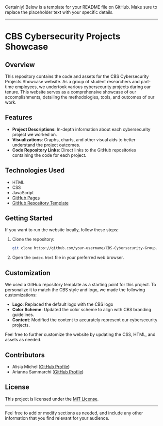 Certainly! Below is a template for your README file on GitHub. Make sure to replace the placeholder text with your specific details.

---

# CBS Cybersecurity Projects Showcase

## Overview

This repository contains the code and assets for the CBS Cybersecurity Projects Showcase website. As a group of student researchers and part-time employees, we undertook various cybersecurity projects during our tenure. This website serves as a comprehensive showcase of our accomplishments, detailing the methodologies, tools, and outcomes of our work.

## Features

- **Project Descriptions**: In-depth information about each cybersecurity project we worked on.
- **Visualizations**: Graphs, charts, and other visual aids to better understand the project outcomes.
- **Code Repository Links**: Direct links to the GitHub repositories containing the code for each project.

## Technologies Used

- HTML
- CSS
- JavaScript
- [GitHub Pages](https://pages.github.com/)
- [GitHub Repository Template](url_to_github_template)

## Getting Started

If you want to run the website locally, follow these steps:

1. Clone the repository:

    ```bash
    git clone https://github.com/your-username/CBS-Cybersecurity-Group.github.git
    ```

2. Open the `index.html` file in your preferred web browser.

## Customization

We used a GitHub repository template as a starting point for this project. To personalize it to match the CBS style and logo, we made the following customizations:

- **Logo**: Replaced the default logo with the CBS logo
- **Color Scheme**: Updated the color scheme to align with CBS branding guidelines.
- **Content**: Modified the content to accurately represent our cybersecurity projects.

Feel free to further customize the website by updating the CSS, HTML, and assets as needed.

## Contributors

- Alisia Michel ([GitHub Profile](https://github.com/almi22ad))
- Arianna Sammarchi ([GitHub Profile](https://github.com/AriannaSammarchi))

## License

This project is licensed under the [MIT License](LICENSE).

---

Feel free to add or modify sections as needed, and include any other information that you find relevant for your audience.
